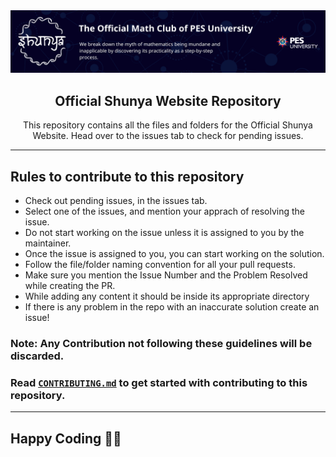<div align="center">
<img src = "Assets\repo\banner.webp" alt = "Shunya Banner">

<h2><b>Official Shunya Website Repository</b></h2>

This repository contains all the files and folders for the Official Shunya Website. Head over to the issues tab to check for pending issues.
</div>
<hr>

## Rules to contribute to this repository

- Check out pending issues, in the issues tab.
- Select one of the issues, and mention your apprach of resolving the issue.
- Do not start working on the issue unless it is assigned to you by the maintainer.
- Once the issue is assigned to you, you can start working on the solution.
- Follow the file/folder naming convention for all your pull requests.
- Make sure you mention the Issue Number and the Problem Resolved while creating the PR.
- While adding any content it should be inside its appropriate directory
- If there is any problem in the repo with an inaccurate solution create an issue!

### Note: Any Contribution not following these guidelines will be discarded.
### Read [`CONTRIBUTING.md`](https://github.com/adithya-sk/Shunya/blob/62c516c9de38e6f60f29053182a16699a3110053/.github/CONTRIBUTING.md) to get started with contributing to this repository.

<hr>

## Happy Coding 👨‍💻

